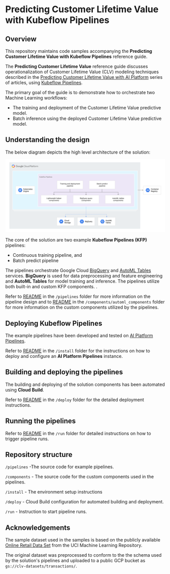 # Predicting Customer Lifetime Value with Kubeflow Pipelines

## Overview

This repository maintains code samples accompanying the **Predicting Customer Lifetime Value with Kubeflow Pipelines** reference guide.

The **Predicting Customer Lifetime Value** reference guide discusses operationalization of Customer Lifetime Value (CLV) modeling techniques described in the [Predicting Customer Lifetime Value with AI Platform](https://cloud.google.com/solutions/machine-learning/clv-prediction-with-offline-training-intro) series of articles, using [Kubeflow Pipelines](https://www.kubeflow.org/docs/pipelines/overview/pipelines-overview/).

The primary goal of the guide is to demonstrate how to orchestrate two Machine Learning workflows:
- The training and deployment of the Customer Lifetime Value predictive model.
- Batch inference using the deployed Customer Lifetime Value predictive model.

## Understanding the design 

The below diagram depicts the high level architecture of the solution:

![KFP Runtime](./images/arch-final.png)


The core of the solution are two example **Kubeflow Pipelines (KFP)** pipelines:
- Continuous training pipeline, and
- Batch predict pipeline

The pipelines orchestrate Google Cloud [BigQuery](https://cloud.google.com/bigquery) and [AutoML Tables](https://cloud.google.com/automl-tables) services. **BigQuery** is used for data preprocessing and feature engineering and **AutoML Tables** for model training and inference. The pipelines utilize both built-in and custom KFP components.
.


Refer to [README](./pipelines/README.md) in the `/pipelines` folder for more information on the pipeline design and to [README](./components/automl_tables/README.md) in the `/components/automl_components` folder for more information on the custom components utilized by the pipelines.



## Deploying Kubeflow Pipelines

The example pipelines have been developed and tested on [AI Platform Pipelines](https://cloud.google.com/ai-platform/pipelines/docs). 

Refer to [README](./install/README.md) in the `/install` folder  for the instructions on how to deploy and configure an **AI Platform Pipelines** instance.

## Building and deploying the pipelines

The building and deploying of the solution components has been automated using **Cloud Build**. 

Refer to [README](./deploy/README.md) in the `/deploy` folder  for the detailed deployment instructions.


## Running the pipelines

Refer to [README](./run/README.md) in the `/run` folder  for detailed instructions on how to trigger pipeline runs.

## Repository structure

`/pipelines` -The source code for example pipelines.

`/components` - The source code for the custom components used in the pipelines.

`/install` - The environment setup instructions

`/deploy` - Cloud Build configuration for automated building and deployment.

`/run` - Instruction to start pipeline runs.


## Acknowledgements

The sample dataset used in the samples is based on the publicly available [Online Retail Data Set](http://archive.ics.uci.edu/ml/datasets/Online+Retail) from the UCI Machine Learning Repository. 

The original dataset was preprocessed to conform to the the schema used by the solution's pipelines and uploaded to a public GCP bucket as `gs://clv-datasets/transactions/`. 




